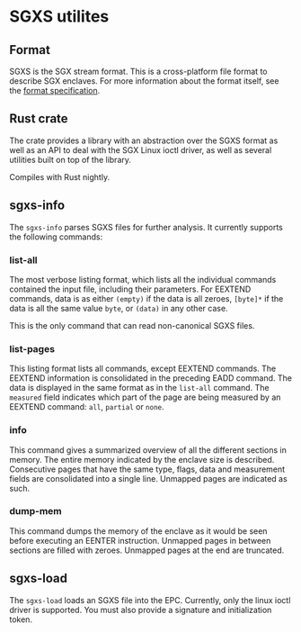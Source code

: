 # SGXS utilites

## Format

SGXS is the SGX stream format. This is a cross-platform file format to describe 
SGX enclaves. For more information about the format itself, see the [format 
specification](../doc/SGXS.md).

## Rust crate

The crate provides a library with an abstraction over the SGXS format as well
as an API to deal with the SGX Linux ioctl driver, as well as several utilities
built on top of the library.

Compiles with Rust nightly.

## sgxs-info

The `sgxs-info` parses SGXS files for further analysis. It currently supports the following commands:

### list-all

The most verbose listing format, which lists all the individual commands
contained the input file, including their parameters. For EEXTEND commands,
data is as either `(empty)` if the data is all zeroes, `[byte]*` if the data is
all the same value `byte`, or `(data)` in any other case.

This is the only command that can read non-canonical SGXS files.

### list-pages

This listing format lists all commands, except EEXTEND commands. The EEXTEND
information is consolidated in the preceding EADD command. The data is
displayed in the same format as in the `list-all` command. The `measured` field
indicates which part of the page are being measured by an EEXTEND command:
`all`, `partial` or `none`.

### info

This command gives a summarized overview of all the different sections in
memory. The entire memory indicated by the enclave size is described.
Consecutive pages that have the same type, flags, data and measurement fields
are consolidated into a single line. Unmapped pages are indicated as such.

### dump-mem

This command dumps the memory of the enclave as it would be seen before
executing an EENTER instruction. Unmapped pages in between sections are filled
with zeroes. Unmapped pages at the end are truncated.

## sgxs-load

The `sgxs-load` loads an SGXS file into the EPC. Currently, only the linux
ioctl driver is supported. You must also provide a signature and initialization
token.
